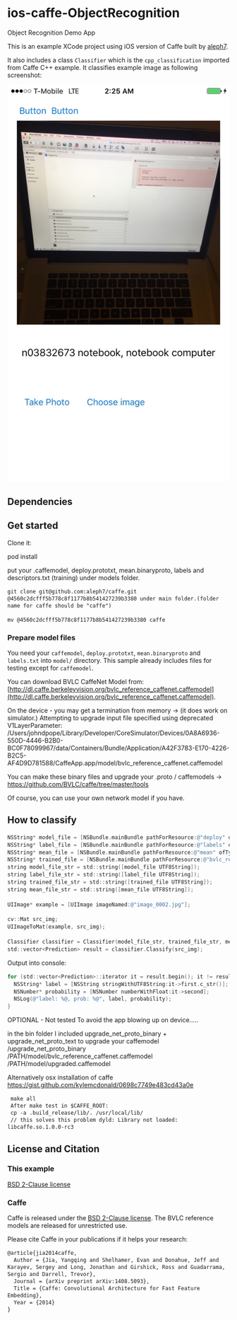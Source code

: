 # ios-caffe-ObjectRecognition
Object Recognition Demo App



This is an example XCode project using iOS version of Caffe built by [aleph7](https://github.com/aleph7/caffe).

It also includes a class `Classifier` which is the `cpp_classification` imported from Caffe C++ example.
It classifies example image as following screenshot:

![sc](https://raw.githubusercontent.com/johndpope/ios-caffe-ObjectRecognition/master/images/IMG_5095.jpg)

## Dependencies

## Get started

Clone it:


pod install 


put your .caffemodel, deploy.prototxt, mean.binaryproto, labels and descriptors.txt (training) under models folder.

```
git clone git@github.com:aleph7/caffe.git @4560c2dcfff5b778c8f1177b8b541427239b3380 under main folder.(folder name for caffe should be "caffe")

mv @4560c2dcfff5b778c8f1177b8b541427239b3380 caffe
```

### Prepare model files

You need your `caffemodel`, `deploy.prototxt`, `mean.binaryproto` and `labels.txt` into `model/` directory.
This sample already includes files for testing except for `caffemodel`.

You can download BVLC CaffeNet Model from: [http://dl.caffe.berkeleyvision.org/bvlc_reference_caffenet.caffemodel](http://dl.caffe.berkeleyvision.org/bvlc_reference_caffenet.caffemodel).


On the device - you may get a termination from memory -> 
(it does work on simulator.)
Attempting to upgrade input file specified using deprecated V1LayerParameter: /Users/johndpope/Library/Developer/CoreSimulator/Devices/0A8A6936-550D-4446-B2B0-BC0F78099967/data/Containers/Bundle/Application/A42F3783-E170-4226-B2C5-AF4D9D781588/CaffeApp.app/model/bvlc_reference_caffenet.caffemodel

You can make these binary files and upgrade your .proto / caffemodels -> 
https://github.com/BVLC/caffe/tree/master/tools



Of course, you can use your own network model if you have.

## How to classify

```objective-c
NSString* model_file = [NSBundle.mainBundle pathForResource:@"deploy" ofType:@"prototxt" inDirectory:@"model"];
NSString* label_file = [NSBundle.mainBundle pathForResource:@"labels" ofType:@"txt" inDirectory:@"model"];
NSString* mean_file = [NSBundle.mainBundle pathForResource:@"mean" ofType:@"binaryproto" inDirectory:@"model"];
NSString* trained_file = [NSBundle.mainBundle pathForResource:@"bvlc_reference_caffenet" ofType:@"caffemodel" inDirectory:@"model"];
string model_file_str = std::string([model_file UTF8String]);
string label_file_str = std::string([label_file UTF8String]);
string trained_file_str = std::string([trained_file UTF8String]);
string mean_file_str = std::string([mean_file UTF8String]);

UIImage* example = [UIImage imageNamed:@"image_0002.jpg"];

cv::Mat src_img;
UIImageToMat(example, src_img);

Classifier classifier = Classifier(model_file_str, trained_file_str, mean_file_str, label_file_str);
std::vector<Prediction> result = classifier.Classify(src_img);
```

Output into console:

```objective-c
for (std::vector<Prediction>::iterator it = result.begin(); it != result.end(); ++it) {
  NSString* label = [NSString stringWithUTF8String:it->first.c_str()];
  NSNumber* probability = [NSNumber numberWithFloat:it->second];
  NSLog(@"label: %@, prob: %@", label, probability);
}
```



OPTIONAL - Not tested 
To avoid the app blowing up on device.....

in the bin folder I included upgrade_net_proto_binary + upgrade_net_proto_text
	to upgrade your caffemodel
	/upgrade_net_proto_binary /PATH/model/bvlc_reference_caffenet.caffemodel /PATH/model/upgraded.caffemodel



Alternatively osx installation of caffe
https://gist.github.com/kylemcdonald/0698c7749e483cd43a0e
 
	 make all  
	 After make test in $CAFFE_ROOT:
	 cp -a .build_release/lib/. /usr/local/lib/ 
	 // this solves this problem dyld: Library not loaded: libcaffe.so.1.0.0-rc3






## License and Citation

### This example

[BSD 2-Clause license](https://github.com/BVLC/caffe/blob/master/LICENSE)

### Caffe

Caffe is released under the [BSD 2-Clause license](https://github.com/BVLC/caffe/blob/master/LICENSE).
The BVLC reference models are released for unrestricted use.

Please cite Caffe in your publications if it helps your research:

    @article{jia2014caffe,
      Author = {Jia, Yangqing and Shelhamer, Evan and Donahue, Jeff and Karayev, Sergey and Long, Jonathan and Girshick, Ross and Guadarrama, Sergio and Darrell, Trevor},
      Journal = {arXiv preprint arXiv:1408.5093},
      Title = {Caffe: Convolutional Architecture for Fast Feature Embedding},
      Year = {2014}
    }
